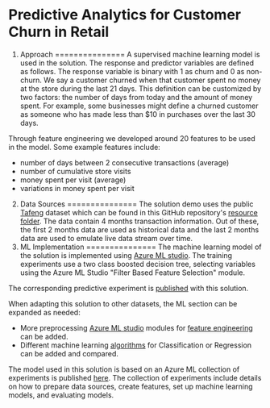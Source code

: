 # Predictive Analytics for Customer Churn in Retail

1. Approach
===============
A supervised machine learning model is used in the solution. The response and predictor variables are defined as follows. The response variable is binary with 1 as churn and 0 as non-churn. We say a customer churned when that customer spent no money at the store during the last 21 days. This definition can be customized by two factors: the number of days from today and the amount of money spent. For example, some businesses might define a churned customer as someone who has made less than $10 in purchases over the last 30 days. 

Through feature engineering we developed around 20 features to be used in the model. Some example features include:
- number of days between 2 consecutive transactions (average)
- number of cumulative store visits 
- money spent per visit (average)
- variations in money spent per visit
2. Data Sources
===============
The solution demo uses the public [Tafeng](http://recsyswiki.com/wiki/Grocery_shopping_datasets) dataset which can be found in this GitHub repository's [resource folder](https://github.com/Azure/cortana-intelligence-churn-prediction-solution/tree/master/Technical%20Deployment%20Guide/resource). The data contain 4 months transaction information. Out of these, the first 2 months data are used as historical data and the last 2 months data are used to emulate live data stream over time. 
3. ML Implementation
===============
The machine learning model of the solution is implemented using [Azure ML studio](https://studio.azureml.net/). The training experiments use a two class boosted decision tree, selecting variables using the Azure ML Studio "Filter Based Feature Selection" module.

The corresponding predictive experiment is [published](https://gallery.cortanaintelligence.com/Experiment/Retail-Churn-Predictive-Exp-1) with this solution. 

When adapting this solution to other datasets, the ML section can be expanded as needed:  
- More preprocessing [Azure ML studio](https://studio.azureml.net/) modules for [feature engineering](https://msdn.microsoft.com/en-us/library/azure/dn905834.aspx) can be added.  
- Different machine learning [algorithms](https://msdn.microsoft.com/en-us/library/azure/dn905812.aspx) for Classification or Regression can be added and compared.  

The model used in this solution is based on an Azure ML collection of experiments is published [here](https://gallery.cortanaintelligence.com/Collection/Retail-Customer-Churn-Prediction-Template-1). The collection of experiments include details on how to prepare data sources, create features, set up machine learning models, and evaluating models.


